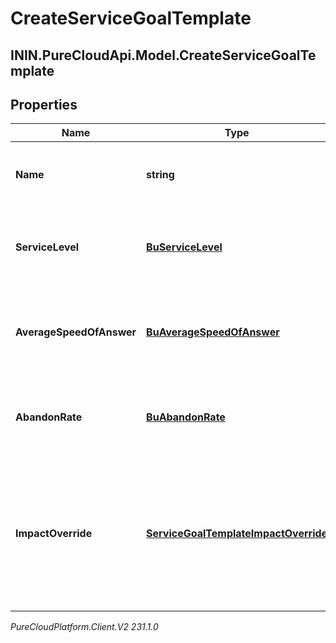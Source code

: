 # CreateServiceGoalTemplate

## ININ.PureCloudApi.Model.CreateServiceGoalTemplate

## Properties

|Name | Type | Description | Notes|
|------------ | ------------- | ------------- | -------------|
| **Name** | **string** | The name of the service goal template. | |
| **ServiceLevel** | [**BuServiceLevel**](BuServiceLevel) | Service level targets for this service goal template | [optional] |
| **AverageSpeedOfAnswer** | [**BuAverageSpeedOfAnswer**](BuAverageSpeedOfAnswer) | Average speed of answer targets for this service goal template | [optional] |
| **AbandonRate** | [**BuAbandonRate**](BuAbandonRate) | Abandon rate targets for this service goal template | [optional] |
| **ImpactOverride** | [**ServiceGoalTemplateImpactOverride**](ServiceGoalTemplateImpactOverride) | Settings controlling max percent increase and decrease of service goals for this service goal template | [optional] |



_PureCloudPlatform.Client.V2 231.1.0_
